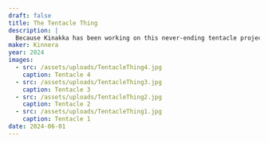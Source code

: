 ```yaml
---
draft: false
title: The Tentacle Thing
description: |
  Because Kinakka has been working on this never-ending tentacle project.
maker: Kinnera
year: 2024
images:
  - src: /assets/uploads/TentacleThing4.jpg
    caption: Tentacle 4
  - src: /assets/uploads/TentacleThing3.jpg
    caption: Tentacle 3
  - src: /assets/uploads/TentacleThing2.jpg
    caption: Tentacle 2
  - src: /assets/uploads/TentacleThing1.jpg
    caption: Tentacle 1
date: 2024-06-01
---
```

